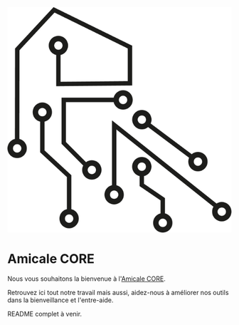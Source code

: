 ![Logo](./logo.png)

# Amicale CORE
Nous vous souhaitons la bienvenue à l'[Amicale CORE](https://amicalecore.org/).

Retrouvez ici tout notre travail mais aussi, aidez-nous à améliorer nos outils dans la bienveillance et l'entre-aide.

README complet à venir.
